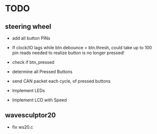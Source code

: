 TODO
====

steering wheel
----

* add all button PINs

* If clock/IO lags while btn.debounce > btn.thresh, could take up to 100 pin reads needed to realize button is no longer pressed!

* check if btn_pressed

* determine all Pressed Buttons

* send CAN packet each cycle, of pressed buttons

* Implement LEDs

* Implement LCD with Speed

wavesculptor20
----

* fix ws20.c
